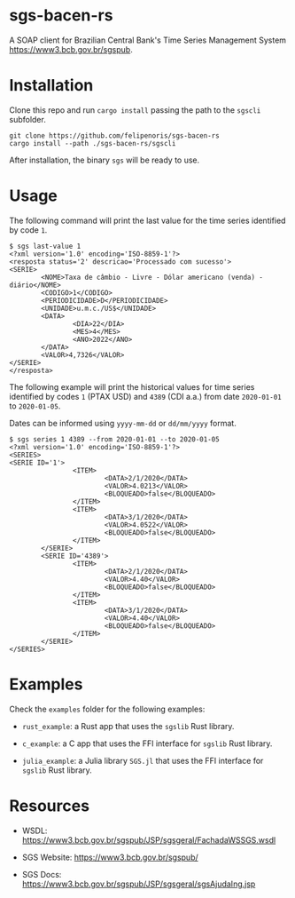 # sgs-bacen-rs

A SOAP client for Brazilian Central Bank's Time Series Management System <https://www3.bcb.gov.br/sgspub>.

# Installation

Clone this repo and run `cargo install` passing the path to the `sgscli` subfolder.

```shell
git clone https://github.com/felipenoris/sgs-bacen-rs
cargo install --path ./sgs-bacen-rs/sgscli
```

After installation, the binary `sgs` will be ready to use.

# Usage

The following command will print the last value
for the time series identified by code `1`.

```shell
$ sgs last-value 1
<?xml version='1.0' encoding='ISO-8859-1'?>
<resposta status='2' descricao='Processado com sucesso'>
<SERIE>
        <NOME>Taxa de câmbio - Livre - Dólar americano (venda) - diário</NOME>
        <CODIGO>1</CODIGO>
        <PERIODICIDADE>D</PERIODICIDADE>
        <UNIDADE>u.m.c./US$</UNIDADE>
        <DATA>
                <DIA>22</DIA>
                <MES>4</MES>
                <ANO>2022</ANO>
        </DATA>
        <VALOR>4,7326</VALOR>
</SERIE>
</resposta>
```

The following example will print the historical values
for time series identified by codes `1` (PTAX USD) and `4389` (CDI a.a.)
from date `2020-01-01` to `2020-01-05`.

Dates can be informed using `yyyy-mm-dd` or `dd/mm/yyyy` format.

```shell
$ sgs series 1 4389 --from 2020-01-01 --to 2020-01-05
<?xml version='1.0' encoding='ISO-8859-1'?>
<SERIES>
<SERIE ID='1'>
                <ITEM>
                        <DATA>2/1/2020</DATA>
                        <VALOR>4.0213</VALOR>
                        <BLOQUEADO>false</BLOQUEADO>
                </ITEM>
                <ITEM>
                        <DATA>3/1/2020</DATA>
                        <VALOR>4.0522</VALOR>
                        <BLOQUEADO>false</BLOQUEADO>
                </ITEM>
        </SERIE>
        <SERIE ID='4389'>
                <ITEM>
                        <DATA>2/1/2020</DATA>
                        <VALOR>4.40</VALOR>
                        <BLOQUEADO>false</BLOQUEADO>
                </ITEM>
                <ITEM>
                        <DATA>3/1/2020</DATA>
                        <VALOR>4.40</VALOR>
                        <BLOQUEADO>false</BLOQUEADO>
                </ITEM>
        </SERIE>
</SERIES>
```

# Examples

Check the `examples` folder for the following examples:

* `rust_example`: a Rust app that uses the `sgslib` Rust library.

* `c_example`: a C app that uses the FFI interface for `sgslib` Rust library.

* `julia_example`: a Julia library `SGS.jl` that uses the FFI interface for `sgslib` Rust library.

# Resources

* WSDL: <https://www3.bcb.gov.br/sgspub/JSP/sgsgeral/FachadaWSSGS.wsdl>

* SGS Website: <https://www3.bcb.gov.br/sgspub/>

* SGS Docs: <https://www3.bcb.gov.br/sgspub/JSP/sgsgeral/sgsAjudaIng.jsp>